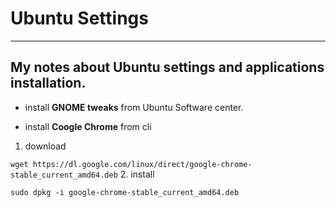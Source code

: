 # Ubuntu Settings
---
## My notes about Ubuntu settings and applications installation.

* install **GNOME tweaks** from Ubuntu Software center.

* install **Coogle Chrome** from cli 
1. download  

``` wget https://dl.google.com/linux/direct/google-chrome-stable_current_amd64.deb ```
2. install
  
  ``` sudo dpkg -i google-chrome-stable_current_amd64.deb ```
